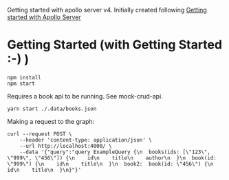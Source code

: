 Getting started with apollo server v4.
Initially created following [Getting started with Apollo Server](https://www.apollographql.com/docs/apollo-server/getting-started/)

# Getting Started (with Getting Started :-) )

```
npm install
npm start
```

Requires a book api to be running. See mock-crud-api.

```
yarn start ./.data/books.json
```


Making a request to the graph:

```
curl --request POST \
    --header 'content-type: application/json' \
    --url http://localhost:4000/ \
    --data '{"query":"query ExampleQuery {\n  books(ids: [\"123\", \"999\", \"456\"]) {\n    id\n    title\n    author\n  }\n  book(id: \"999\") {\n    id\n    title\n  }\n  book2:  book(id: \"456\") {\n    id\n    title\n  }\n}"}'
```
